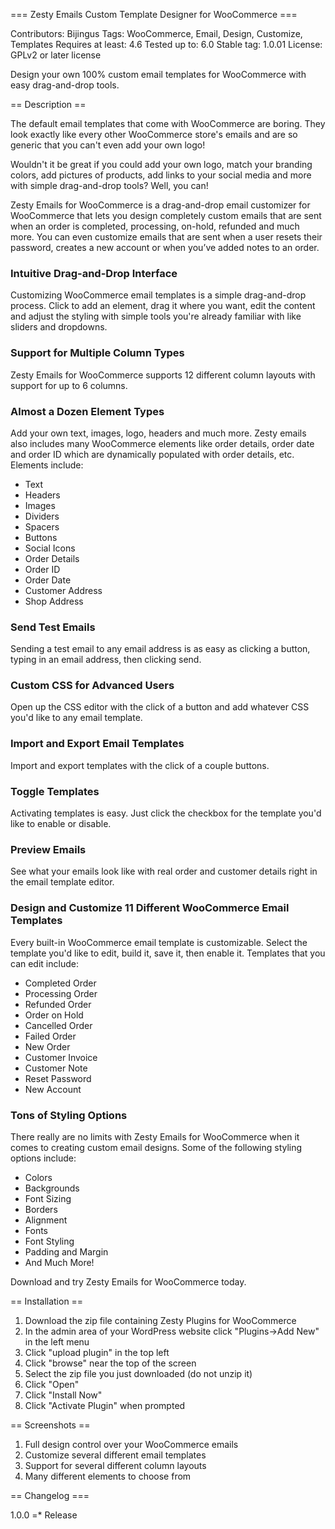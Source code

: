 === Zesty Emails Custom Template Designer for WooCommerce ===

Contributors: Bijingus
Tags: WooCommerce, Email, Design, Customize, Templates
Requires at least: 4.6
Tested up to: 6.0
Stable tag: 1.0.01
License: GPLv2 or later license

Design your own 100% custom email templates for WooCommerce with easy drag-and-drop tools.

== Description ==

The default email templates that come with WooCommerce are boring.  They look exactly like every other WooCommerce store's emails and are so generic that you can't even add your own logo!

Wouldn't it be great if you could add your own logo, match your branding colors, add pictures of products, add links to your social media and more with simple drag-and-drop tools?  Well, you can!

Zesty Emails for WooCommerce is a drag-and-drop email customizer for WooCommerce that lets you design completely custom emails that are sent when an order is completed, processing, on-hold, refunded and much more.  You can even customize emails that are sent when a user resets their password, creates a new account or when you’ve added notes to an order.

<h3>Intuitive Drag-and-Drop Interface</h3>

Customizing WooCommerce email templates is a simple drag-and-drop process.  Click to add an element, drag it where you want, edit the content and adjust the styling with simple tools you're already familiar with like sliders and dropdowns.

<h3>Support for Multiple Column Types</h3>

Zesty Emails for WooCommerce supports 12 different column layouts with support for up to 6 columns.

<h3>Almost a Dozen Element Types</h3>

Add your own text, images, logo, headers and much more.  Zesty emails also includes many WooCommerce elements like order details, order date and order ID which are dynamically populated with order details, etc.  Elements include:

<ul>
	<li>Text</li>
	<li>Headers</li>
	<li>Images</li>
	<li>Dividers</li>
	<li>Spacers</li>
	<li>Buttons</li>
	<li>Social Icons</li>
	<li>Order Details</li>
	<li>Order ID</li>
	<li>Order Date</li>
	<li>Customer Address</li>
	<li>Shop Address</li>
</ul>

<h3>Send Test Emails</h3>

Sending a test email to any email address is as easy as clicking a button, typing in an email address, then clicking send.

<h3>Custom CSS for Advanced Users</h3>

Open up the CSS editor with the click of a button and add whatever CSS you'd like to any email template.

<h3>Import and Export Email Templates</h3>

Import and export templates with the click of a couple buttons.

<h3>Toggle Templates</h3>

Activating templates is easy.  Just click the checkbox for the template you'd like to enable or disable.

<h3>Preview Emails</h3>

See what your emails look like with real order and customer details right in the email template editor.

<h3>Design and Customize 11 Different WooCommerce Email Templates</h3>

Every built-in WooCommerce email template is customizable.  Select the template you'd like to edit, build it, save it, then enable it.  Templates that you can edit include:

<ul>
	<li>Completed Order</li>
	<li>Processing Order</li>
	<li>Refunded Order</li>
	<li>Order on Hold</li>
	<li>Cancelled Order</li>
	<li>Failed Order</li>
	<li>New Order</li>
	<li>Customer Invoice</li>
	<li>Customer Note</li>
	<li>Reset Password</li>
	<li>New Account</li>
</ul>

<h3>Tons of Styling Options</h3>

There really are no limits with Zesty Emails for WooCommerce when it comes to creating custom email designs.  Some of the following styling options include:

<ul>
	<li>Colors</li>
	<li>Backgrounds</li>
	<li>Font Sizing</li>
	<li>Borders</li>
	<li>Alignment</li>
	<li>Fonts</li>
	<li>Font Styling</li>
	<li>Padding and Margin</li>
	<li>And Much More!</li>
</ul>

Download and try Zesty Emails for WooCommerce today.

== Installation ==

1. Download the zip file containing Zesty Plugins for WooCommerce
2. In the admin area of your WordPress website click "Plugins->Add New" in the left menu
3. Click "upload plugin" in the top left
4. Click "browse" near the top of the screen
5. Select the zip file you just downloaded (do not unzip it)
6. Click "Open"
7. Click "Install Now"
8. Click "Activate Plugin" when prompted

== Screenshots ==

1. Full design control over your WooCommerce emails
2. Customize several different email templates
3. Support for several different column layouts
4. Many different elements to choose from

== Changelog === 

1.0.0 =* Release